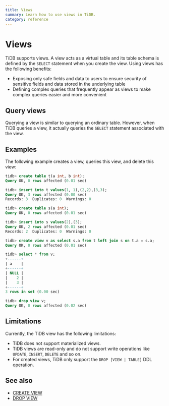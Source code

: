 ```yaml
---
title: Views
summary: Learn how to use views in TiDB.
category: reference
---
```


# Views

TiDB supports views. A view acts as a virtual table and its table schema is defined by the `SELECT` statement when you create the view. Using views has the following benefits:

- Exposing only safe fields and data to users to ensure security of sensitive fields and data stored in the underlying table
- Defining complex queries that frequently appear as views to make complex queries easier and more convenient

## Query views

Querying a view is similar to querying an ordinary table. However, when TiDB queries a view, it actually queries the `SELECT` statement associated with the view.

## Examples

The following example creates a view, queries this view, and delete this view:

```sql
tidb> create table t(a int, b int);
Query OK, 0 rows affected (0.01 sec)

tidb> insert into t values(1, 1),(2,2),(3,3);
Query OK, 3 rows affected (0.00 sec)
Records: 3  Duplicates: 0  Warnings: 0

tidb> create table s(a int);
Query OK, 0 rows affected (0.01 sec)

tidb> insert into s values(2),(3);
Query OK, 2 rows affected (0.01 sec)
Records: 2  Duplicates: 0  Warnings: 0

tidb> create view v as select s.a from t left join s on t.a = s.a;
Query OK, 0 rows affected (0.01 sec)

tidb> select * from v;
+------+
| a    |
+------+
| NULL |
|    2 |
|    3 |
+------+
3 rows in set (0.00 sec)

tidb> drop view v;
Query OK, 0 rows affected (0.02 sec)
```

## Limitations

Currently, the TiDB view has the following limitations:

- TiDB does not support materialized views.
- TiDB views are read-only and do not support write operations like `UPDATE`, `INSERT`, `DELETE` and so on.
- For created views, TiDB only support the `DROP [VIEW | TABLE]` DDL operation.

## See also

- [CREATE VIEW](/sql-statements/sql-statement-create-view.md)
- [DROP VIEW](/sql-statements/sql-statement-drop-view.md)
